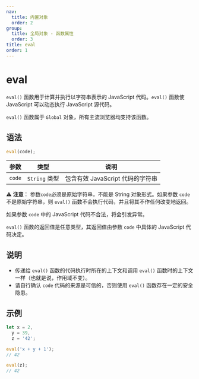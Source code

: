 ```yaml
---
nav:
  title: 内置对象
  order: 2
group:
  title: 全局对象 - 函数属性
  order: 3
title: eval
order: 1
---
```


# eval

`eval()` 函数用于计算并执行以字符串表示的 JavaScript 代码。`eval()` 函数使 JavaScript 可以动态执行 JavaScript 源代码。

`eval()` 函数属于 `Global` 对象，所有主流浏览器均支持该函数。

## 语法

```js
eval(code);
```

| 参数   | 类型          | 说明                             |
| ------ | ------------- | -------------------------------- |
| `code` | `String` 类型 | 包含有效 JavaScript 代码的字符串 |

⚠️ **注意**： 参数`code`必须是原始字符串，不能是 String 对象形式。如果参数 `code` 不是原始字符串，则 `eval()` 函数不会执行代码，并且将其不作任何改变地返回。

如果参数 `code` 中的 JavaScript 代码不合法，将会引发异常。

`eval()` 函数的返回值是任意类型，其返回值由参数 `code` 中具体的 JavaScript 代码决定。

## 说明

- 传递给 `eval()` 函数的代码执行时所在的上下文和调用 `eval()` 函数时的上下文一样（也就是说，作用域不变）。
- 请自行确认 `code` 代码的来源是可信的，否则使用 `eval()` 函数存在一定的安全隐患。

## 示例

```js
let x = 2,
  y = 39,
  z = '42';

eval('x + y + 1');
// 42

eval(z);
// 42
```
